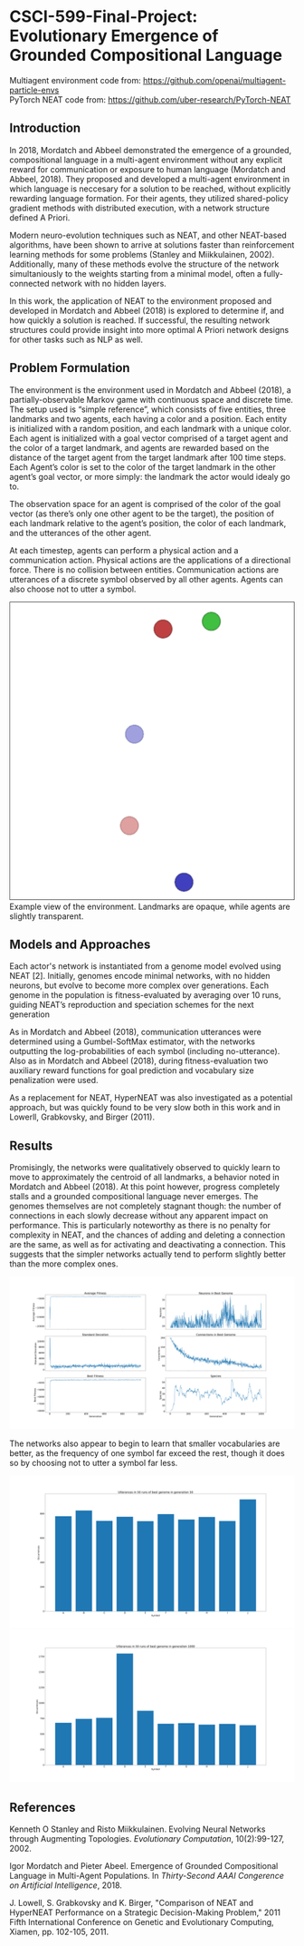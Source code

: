 # CSCI-599-Final-Project: Evolutionary Emergence of Grounded Compositional Language

Multiagent environment code from: https://github.com/openai/multiagent-particle-envs  
PyTorch NEAT code from: https://github.com/uber-research/PyTorch-NEAT

## Introduction
In 2018, Mordatch and Abbeel demonstrated the emergence of a grounded, compositional language in a multi-agent environment without any explicit reward for communication or exposure to human language (Mordatch and Abbeel, 2018). They proposed and developed a multi-agent environment in which language is neccesary for a solution to be reached, without explicitly rewarding language formation. For their agents, they utilized shared-policy gradient methods with distributed execution, with a network structure defined A Priori.

Modern neuro-evolution techniques such as NEAT, and other NEAT-based algorithms, have been shown to arrive at solutions faster than reinforcement learning methods for some problems (Stanley and Miikkulainen, 2002). Additionally, many of these methods evolve the structure of the network simultaniously to the weights starting from a minimal model, often a fully-connected network with no hidden layers.

In this work, the application of NEAT to the environment proposed and developed in Mordatch and Abbeel (2018) is explored to determine if, and how quickly a solution is reached. If successful, the resulting network structures could provide insight into more optimal A Priori network designs for other tasks such as NLP as well.

## Problem Formulation
The environment is the environment used in Mordatch and Abbeel (2018), a partially-observable Markov game with continuous space and discrete time. The setup used is “simple reference”, which consists of five entities, three landmarks and two agents, each having a color and a position. Each entity is initialized with a random position, and each landmark with a unique color. Each agent is initialized with a goal vector comprised of a target agent and the color of a target landmark, and agents are rewarded based on the distance of the target agent from the target landmark after 100 time steps. Each Agent’s color is set to the color of the target landmark in the other agent’s goal vector, or more simply: the landmark the actor would idealy go to.

The observation space for an agent is comprised of the color of the goal vector (as there’s only one other agent to be the target), the position of each landmark relative to the agent’s position, the color of each landmark, and the utterances of the other agent.

At each timestep, agents can perform a physical action and a communication action. Physical actions are the applications of a directional force. There is no collision between entities. Communication actions are utterances of a discrete symbol observed by all other agents. Agents can also choose not to utter a symbol.

![Environment Image](/images/environment.png)
Example view of the environment. Landmarks are opaque, while agents are slightly transparent.

## Models and Approaches

Each actor's network is instantiated from a genome model evolved using NEAT [2]. Initially, genomes encode minimal networks, with no hidden neurons, but evolve to become more complex over generations. Each genome in the population is fitness-evaluated by averaging over 10 runs, guiding NEAT’s reproduction and speciation schemes for the next generation

As in Mordatch and Abbeel (2018), communication utterances were determined using a Gumbel-SoftMax estimator, with the networks outputting the log-probabilities of each symbol (including no-utterance). Also as in Mordatch and Abbeel (2018), during fitness-evaluation two auxiliary reward functions for goal prediction and vocabulary size penalization were used.

As a replacement for NEAT, HyperNEAT was also investigated as a potential approach, but was quickly found to be very slow both in this work and in Lowerll, Grabkovsky, and Birger (2011).

## Results
Promisingly, the networks were qualitatively observed to quickly learn to move to approximately the centroid of all landmarks, a behavior noted in Mordatch and Abbeel (2018). At this point however, progress completely stalls and a grounded compositional language never emerges. The genomes themselves are not completely stagnant though: the number of connections in each slowly decrease without any apparent impact on performance. This is particularly noteworthy as there is no penalty for complexity in NEAT, and the chances of adding and deleting a connection are the same, as well as for activating and deactivating a connection. This suggests that the simpler networks actually tend to perform slightly better than the more complex ones.

![Environment Image](/images/plots.png)

The networks also appear to begin to learn that smaller vocabularies are better, as the frequency of one symbol far exceed the rest, though it does so by choosing not to utter a symbol far less.

![Environment Image](/images/nkbarsinitial.png)
![Environment Image](/images/nkbars.png)

## References
Kenneth O Stanley and Risto Miikkulainen. Evolving Neural Networks through Augmenting Topologies. *Evolutionary Computation*, 10(2):99-127, 2002.

Igor Mordatch and Pieter Abeel. Emergence of Grounded Compositional Language in Multi-Agent Populations. In *Thirty-Second AAAI Congerence on Artificial Intelligence*, 2018.

J. Lowell, S. Grabkovsky and K. Birger, "Comparison of NEAT and HyperNEAT Performance on a Strategic Decision-Making Problem," 2011 Fifth International Conference on Genetic and Evolutionary Computing, Xiamen, pp. 102-105, 2011.
